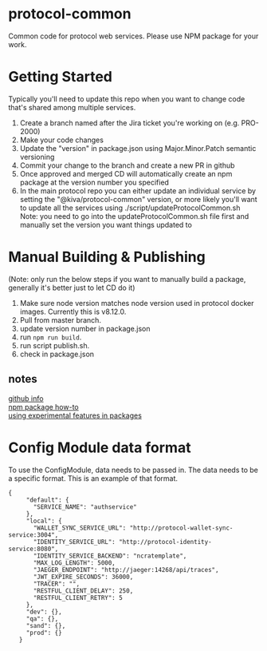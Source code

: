 # protocol-common
Common code for protocol web services.  Please use NPM package for your work.

# Getting Started
Typically you'll need to update this repo when you want to change code that's shared among multiple services.
1. Create a branch named after the Jira ticket you're working on (e.g. PRO-2000)
2. Make your code changes
3. Update the "version" in package.json using Major.Minor.Patch semantic versioning
4. Commit your change to the branch and create a new PR in github
5. Once approved and merged CD will automatically create an npm package at the version number you specified
6. In the main protocol repo you can either update an individual service by setting the "@kiva/protocol-common" version,
   or more likely you'll want to update all the services using ./script/updateProtocolCommon.sh
   Note: you need to go into the updateProtocolCommon.sh file first and manually set the version you want things updated to

# Manual Building & Publishing
(Note: only run the below steps if you want to manually build a package, generally it's better just to let CD do it)
1. Make sure node version matches node version used in protocol docker images.  Currently this is v8.12.0.
2. Pull from master branch.
3. update version number in package.json 
4. run `npm run build`.
5. run script publish.sh.
6. check in package.json

## notes
[github info](https://help.github.com/en/packages/using-github-packages-with-your-projects-ecosystem/configuring-npm-for-use-with-github-packages)  
[npm package how-to](https://itnext.io/step-by-step-building-and-publishing-an-npm-typescript-package-44fe7164964c)  
[using experimental features in packages](https://medium.com/@nodejs/announcing-a-new-experimental-modules-1be8d2d6c2ff)

# Config Module data format
To use the ConfigModule, data needs to be passed in.  The data needs to be a specific format.  This is an example of that format.
```
{
     "default": {
       "SERVICE_NAME": "authservice"
     },
     "local": {
       "WALLET_SYNC_SERVICE_URL": "http://protocol-wallet-sync-service:3004",
       "IDENTITY_SERVICE_URL": "http://protocol-identity-service:8080",
       "IDENTITY_SERVICE_BACKEND": "ncratemplate",
       "MAX_LOG_LENGTH": 5000,
       "JAEGER_ENDPOINT": "http://jaeger:14268/api/traces",
       "JWT_EXPIRE_SECONDS": 36000,
       "TRACER": "",
       "RESTFUL_CLIENT_DELAY": 250,
       "RESTFUL_CLIENT_RETRY": 5
     },
     "dev": {},
     "qa": {},
     "sand": {},
     "prod": {}
   }
```
